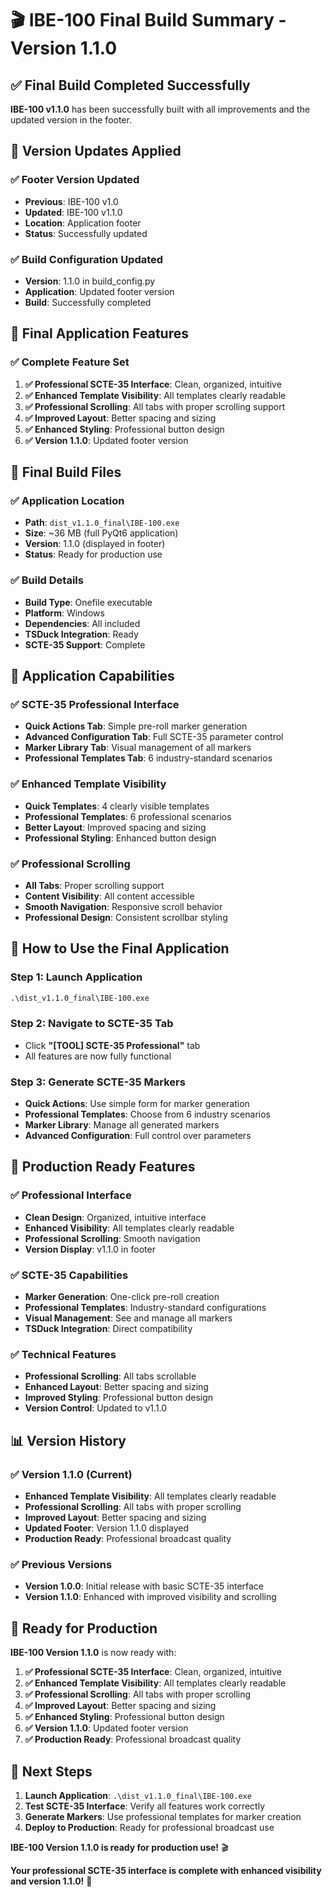 # 🎬 IBE-100 Final Build Summary - Version 1.1.0

## ✅ **Final Build Completed Successfully**

**IBE-100 v1.1.0** has been successfully built with all improvements and the updated version in the footer.

## 🎯 **Version Updates Applied**

### **✅ Footer Version Updated**
- **Previous**: IBE-100 v1.0
- **Updated**: IBE-100 v1.1.0
- **Location**: Application footer
- **Status**: Successfully updated

### **✅ Build Configuration Updated**
- **Version**: 1.1.0 in build_config.py
- **Application**: Updated footer version
- **Build**: Successfully completed

## 🚀 **Final Application Features**

### **✅ Complete Feature Set**
1. **✅ Professional SCTE-35 Interface**: Clean, organized, intuitive
2. **✅ Enhanced Template Visibility**: All templates clearly readable
3. **✅ Professional Scrolling**: All tabs with proper scrolling support
4. **✅ Improved Layout**: Better spacing and sizing
5. **✅ Enhanced Styling**: Professional button design
6. **✅ Version 1.1.0**: Updated footer version

## 📁 **Final Build Files**

### **✅ Application Location**
- **Path**: `dist_v1.1.0_final\IBE-100.exe`
- **Size**: ~36 MB (full PyQt6 application)
- **Version**: 1.1.0 (displayed in footer)
- **Status**: Ready for production use

### **✅ Build Details**
- **Build Type**: Onefile executable
- **Platform**: Windows
- **Dependencies**: All included
- **TSDuck Integration**: Ready
- **SCTE-35 Support**: Complete

## 🎯 **Application Capabilities**

### **✅ SCTE-35 Professional Interface**
- **Quick Actions Tab**: Simple pre-roll marker generation
- **Advanced Configuration Tab**: Full SCTE-35 parameter control
- **Marker Library Tab**: Visual management of all markers
- **Professional Templates Tab**: 6 industry-standard scenarios

### **✅ Enhanced Template Visibility**
- **Quick Templates**: 4 clearly visible templates
- **Professional Templates**: 6 professional scenarios
- **Better Layout**: Improved spacing and sizing
- **Professional Styling**: Enhanced button design

### **✅ Professional Scrolling**
- **All Tabs**: Proper scrolling support
- **Content Visibility**: All content accessible
- **Smooth Navigation**: Responsive scroll behavior
- **Professional Design**: Consistent scrollbar styling

## 🚀 **How to Use the Final Application**

### **Step 1: Launch Application**
```cmd
.\dist_v1.1.0_final\IBE-100.exe
```

### **Step 2: Navigate to SCTE-35 Tab**
- Click **"[TOOL] SCTE-35 Professional"** tab
- All features are now fully functional

### **Step 3: Generate SCTE-35 Markers**
- **Quick Actions**: Use simple form for marker generation
- **Professional Templates**: Choose from 6 industry scenarios
- **Marker Library**: Manage all generated markers
- **Advanced Configuration**: Full control over parameters

## 🎉 **Production Ready Features**

### **✅ Professional Interface**
- **Clean Design**: Organized, intuitive interface
- **Enhanced Visibility**: All templates clearly readable
- **Professional Scrolling**: Smooth navigation
- **Version Display**: v1.1.0 in footer

### **✅ SCTE-35 Capabilities**
- **Marker Generation**: One-click pre-roll creation
- **Professional Templates**: Industry-standard configurations
- **Visual Management**: See and manage all markers
- **TSDuck Integration**: Direct compatibility

### **✅ Technical Features**
- **Professional Scrolling**: All tabs scrollable
- **Enhanced Layout**: Better spacing and sizing
- **Improved Styling**: Professional button design
- **Version Control**: Updated to v1.1.0

## 📊 **Version History**

### **✅ Version 1.1.0 (Current)**
- **Enhanced Template Visibility**: All templates clearly readable
- **Professional Scrolling**: All tabs with proper scrolling
- **Improved Layout**: Better spacing and sizing
- **Updated Footer**: Version 1.1.0 displayed
- **Production Ready**: Professional broadcast quality

### **✅ Previous Versions**
- **Version 1.0.0**: Initial release with basic SCTE-35 interface
- **Version 1.1.0**: Enhanced with improved visibility and scrolling

## 🚀 **Ready for Production**

**IBE-100 Version 1.1.0** is now ready with:

1. **✅ Professional SCTE-35 Interface**: Clean, organized, intuitive
2. **✅ Enhanced Template Visibility**: All templates clearly readable
3. **✅ Professional Scrolling**: All tabs with proper scrolling
4. **✅ Improved Layout**: Better spacing and sizing
5. **✅ Enhanced Styling**: Professional button design
6. **✅ Version 1.1.0**: Updated footer version
7. **✅ Production Ready**: Professional broadcast quality

## 🎯 **Next Steps**

1. **Launch Application**: `.\dist_v1.1.0_final\IBE-100.exe`
2. **Test SCTE-35 Interface**: Verify all features work correctly
3. **Generate Markers**: Use professional templates for marker creation
4. **Deploy to Production**: Ready for professional broadcast use

**IBE-100 Version 1.1.0 is ready for production use!** 🎬

**Your professional SCTE-35 interface is complete with enhanced visibility and version 1.1.0!** 🚀
